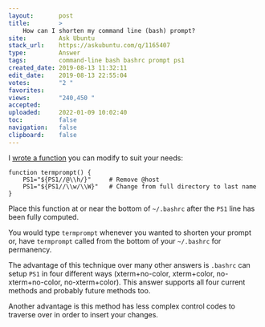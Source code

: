 ```yaml
---
layout:       post
title:        >
    How can I shorten my command line (bash) prompt?
site:         Ask Ubuntu
stack_url:    https://askubuntu.com/q/1165407
type:         Answer
tags:         command-line bash bashrc prompt ps1
created_date: 2019-08-13 11:32:11
edit_date:    2019-08-13 22:55:04
votes:        "2 "
favorites:    
views:        "240,450 "
accepted:     
uploaded:     2022-01-09 10:02:40
toc:          false
navigation:   false
clipboard:    false
---
```


I [wrote a function][1] you can modify to suit your needs:

``` 
function termprompt() {
    PS1="${PS1//@\\h/}"     # Remove @host
    PS1="${PS1//\\w/\\W}"   # Change from full directory to last name
}

```

Place this function at or near the bottom of `~/.bashrc` after the `PS1` line has been fully computed.

You would type `termprompt` whenever you wanted to shorten your prompt or, have `termprompt` called from the bottom of your `~/.bashrc` for permanency.

The advantage of this technique over many other answers is `.bashrc` can setup `PS1` in four different ways (xterm+no-color, xterm+color, no-xterm+no-color, no-xterm+color). This answer supports all four current methods and probably future methods too.

Another advantage is this method has less complex control codes to traverse over in order to insert your changes.

  [1]: https://askubuntu.com/questions/1164844/script-to-hide-names-in-command-prompt/1164845#1164845
